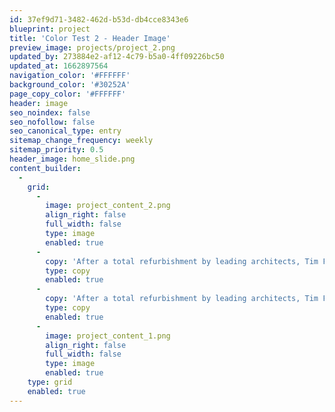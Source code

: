 ```yaml
---
id: 37ef9d71-3482-462d-b53d-db4cce8343e6
blueprint: project
title: 'Color Test 2 - Header Image'
preview_image: projects/project_2.png
updated_by: 273884e2-af12-4c79-b5a0-4ff09226bc50
updated_at: 1662897564
navigation_color: '#FFFFFF'
background_color: '#30252A'
page_copy_color: '#FFFFFF'
header: image
seo_noindex: false
seo_nofollow: false
seo_canonical_type: entry
sitemap_change_frequency: weekly
sitemap_priority: 0.5
header_image: home_slide.png
content_builder:
  -
    grid:
      -
        image: project_content_2.png
        align_right: false
        full_width: false
        type: image
        enabled: true
      -
        copy: 'After a total refurbishment by leading architects, Tim Flynn architects, this 8-storey town house is arguably one of London’s finest residences. British stone was used throughout the house including each step and rise of the 169 step circular staircase. The main bathroom used the very rare Ball Eye Blue creating a sublime and restful space, whilst another had a basin carved from a solid block of Ashburton which was offset by a complementary stone floor and wall panels.'
        type: copy
        enabled: true
      -
        copy: 'After a total refurbishment by leading architects, Tim Flynn architects, this 8-storey town house is arguably one of London’s finest residences. British stone was used throughout the house including each step and rise of the 169 step circular staircase. The main bathroom used the very rare Ball Eye Blue creating a sublime and restful space, whilst another had a basin carved from a solid block of Ashburton which was offset by a complementary stone floor and wall panels.'
        type: copy
        enabled: true
      -
        image: project_content_1.png
        align_right: false
        full_width: false
        type: image
        enabled: true
    type: grid
    enabled: true
---
```

